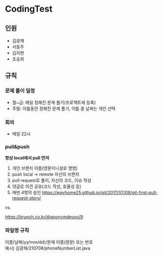 # CodingTest
## 인원
- 김광채
- 서동주
- 김지현
- 조승희


## 규칙

### 문제 풀이 일정
- 월~금: 매일 정해진 문제 풀기(프로젝트에 등록)
- 주말: 이틀동안 정해진 문제 풀기, 이틀 중 날짜는 개인 선택

### 회의
- 매일 22시

### pull&push
**항상 local에서 pull 먼저**
1. 개인 브랜치 이름(영문이니셜로 명명)
2. push local -> remote 자신의 브랜치
3. pull request로 풀이, 자신의 코드, 이슈 작성
4. 댓글로 의견 공유(코드 작성, 효율성 등)
5. 매번 4명의 승인
https://wayhome25.github.io/git/2017/07/08/git-first-pull-request-story/    
    
vs.    
      
https://brunch.co.kr/@anonymdevoo/9    

### 파일명 규칙
이름/날짜(yy/mm/dd)/문제 이름(영문) 또는 번호    
예시) 김광채/210708/phoneNumberList.java
